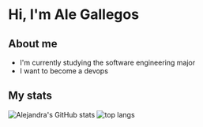 # Hi, I'm Ale Gallegos
## About me
- I'm currently studying the software engineering major
- I want to become a devops

## My stats
![Alejandra's GitHub stats](https://github-readme-stats.vercel.app/api?username=alex-gallegos&show_icons=true&hide_border=true&line_height=20&theme=github_dark)
![top langs](https://github-readme-stats.vercel.app/api/top-langs/?username=alex-gallegos&layout=compact&hide_border=true&theme=github_dark)

<!---
AlexGallegos8/AlexGallegos8 is a ✨ special ✨ repository because its `README.md` (this file) appears on your GitHub profile.
You can click the Preview link to take a look at your changes.
--->


<!---
alex-gallegos/alex-gallegos is a ✨ special ✨ repository because its `README.md` (this file) appears on your GitHub profile.
You can click the Preview link to take a look at your changes.
--->
